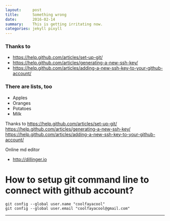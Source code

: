 ```yaml
---
layout:     post
title:      Something wrong
date:       2016-02-14 
summary:    This is getting irritating now. 
categories: jekyll pixyll
---
```


### Thanks to

  * https://help.github.com/articles/set-up-git/
  * https://help.github.com/articles/generating-a-new-ssh-key/
  * https://help.github.com/articles/adding-a-new-ssh-key-to-your-github-account/

### There are lists, too

  * Apples
  * Oranges
  * Potatoes
  * Milk


Thanks to 
    https://help.github.com/articles/set-up-git/
    https://help.github.com/articles/generating-a-new-ssh-key/
    https://help.github.com/articles/adding-a-new-ssh-key-to-your-github-account/


Online md editor 
* http://dillinger.io


# How to setup git command line to connect with github account? 

```
git config --global user.name "coolfayacool"
git config --global user.email "coolfayacool@gmail.com"
```




---

[^1]: Important information that may distract from the main text can go in footnotes.
